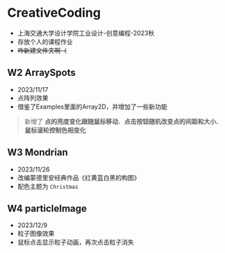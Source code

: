 # CreativeCoding
- 上海交通大学设计学院工业设计-创意编程-2023秋
- 存放个人的课程作业
- ~~咋新建文件夹啊（~~

## W2 ArraySpots
- 2023/11/17
- 点阵列效果
- 借鉴了Examples里面的Array2D，并增加了一些新功能
>新增了 **点的亮度变化跟随鼠标移动**、**点击按钮随机改变点的间距和大小**、**鼠标滚轮控制色相变化**

## W3 Mondrian
- 2023/11/26
- 改编蒙德里安经典作品《红黄蓝白黑的构图》
- 配色主题为 `Christmas`

## W4 particleImage
- 2023/12/9
- 粒子图像效果
- 鼠标点击显示粒子动画，再次点击粒子消失
